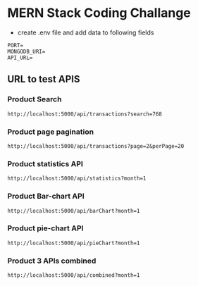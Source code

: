 # MERN Stack Coding Challange

- create .env file and add data to following fields
```
PORT= 
MONGODB_URI=
API_URL=
```

## URL to test APIS
### Product Search
```
http://localhost:5000/api/transactions?search=768
```
### Product page pagination
```
http://localhost:5000/api/transactions?page=2&perPage=20
```
### Product statistics API
```
http://localhost:5000/api/statistics?month=1
```
### Product Bar-chart API
```
http://localhost:5000/api/barChart?month=1
```
### Product pie-chart API
```
http://localhost:5000/api/pieChart?month=1
```
### Product 3 APIs combined
```
http://localhost:5000/api/combined?month=1
```